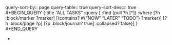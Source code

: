 query-sort-by:: page
query-table:: true
query-sort-desc:: true
#+BEGIN_QUERY
{:title “ALL TASKS”
:query [
   :find (pull ?h [*])
   :where
[?h :block/marker ?marker]
[(contains? #{“NOW” “LATER” “TODO”} ?marker)]
[?h :block/page ?p]
[?p :block/journal? true]
:collapsed? false}]
}
#+END_QUERY

-